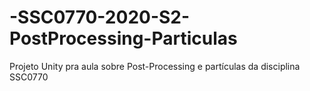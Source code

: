 # -SSC0770-2020-S2-PostProcessing-Particulas
Projeto Unity pra aula sobre Post-Processing e partículas da disciplina SSC0770
